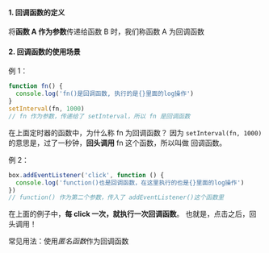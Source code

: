 #### 1. 回调函数的定义

将**函数 A 作为参数**传递给函数 B 时，我们称函数 A 为回调函数

#### 2. 回调函数的使用场景

例 1：

~~~javascript
function fn() {
  console.log('fn()是回调函数, 执行的是{}里面的log操作')
}
setInterval(fn, 1000)
// fn 作为参数，传递给了 setInterval，所以 fn 是回调函数
~~~

在上面定时器的函数中，为什么称 fn 为回调函数？
因为 `setInterval(fn, 1000)`的意思是，过了一秒钟，**回头调用** fn 这个函数，所以叫做 回调函数。

例 2：

~~~javascript
box.addEventListener('click', function () {
  console.log('function()也是回调函数，在这里执行的也是{}里面的log操作')
})
// function() 作为第二个参数，传入了 addEventListener()这个函数里
~~~

在上面的例子中，**每 click 一次，就执行一次回调函数**。
也就是，点击之后，回头调用！

常见用法：使用*匿名函数*作为回调函数